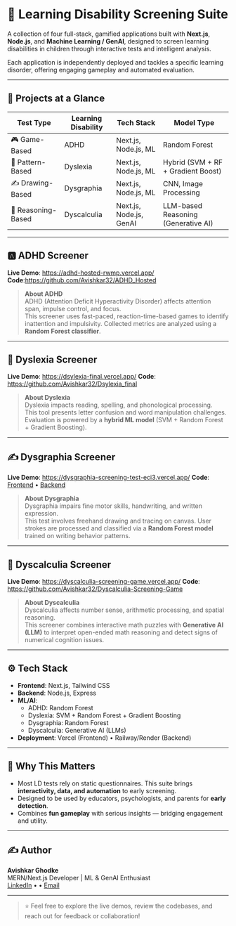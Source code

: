 # 🧠 Learning Disability Screening Suite

A collection of four full-stack, gamified applications built with **Next.js**, **Node.js**, and **Machine Learning / GenAI**, designed to screen learning disabilities in children through interactive tests and intelligent analysis.

Each application is independently deployed and tackles a specific learning disorder, offering engaging gameplay and automated evaluation.

---

## 🚀 Projects at a Glance

| Test Type       | Learning Disability | Tech Stack            | Model Type                        |
|------------------|----------------------|-------------------------|------------------------------------|
| 🎮 Game-Based    | ADHD                 | Next.js, Node.js, ML    | Random Forest                      |
| 🧩 Pattern-Based | Dyslexia             | Next.js, Node.js, ML    | Hybrid (SVM + RF + Gradient Boost)|
| ✍️ Drawing-Based | Dysgraphia           | Next.js, Node.js, ML    | CNN, Image Processing                      |
| 🔢 Reasoning-Based| Dyscalculia          | Next.js, Node.js, GenAI | LLM-based Reasoning (Generative AI)|

---

## 🅰️ ADHD Screener

**Live Demo**: https://adhd-hosted-rwmp.vercel.app/
**Code**:https://github.com/Avishkar32/ADHD_Hosted

> **About ADHD**  
> ADHD (Attention Deficit Hyperactivity Disorder) affects attention span, impulse control, and focus.  
> This screener uses fast-paced, reaction-time-based games to identify inattention and impulsivity. Collected metrics are analyzed using a **Random Forest classifier**.

---

## 🧠 Dyslexia Screener

**Live Demo**: https://dsylexia-final.vercel.app/
**Code**: https://github.com/Avishkar32/Dsylexia_final

> **About Dyslexia**  
> Dyslexia impacts reading, spelling, and phonological processing.  
> This tool presents letter confusion and word manipulation challenges. Evaluation is powered by a **hybrid ML model** (SVM + Random Forest + Gradient Boosting).

---

## ✍️ Dysgraphia Screener

**Live Demo**: https://dysgraphia-screening-test-eci3.vercel.app/
**Code**: [Frontend](https://github.com/Avishkar32/Dysgraphia_Screening_Test) • [Backend](https://github.com/Avishkar32/DysgraphiaModel)

> **About Dysgraphia**  
> Dysgraphia impairs fine motor skills, handwriting, and written expression.  
> This test involves freehand drawing and tracing on canvas. User strokes are processed and classified via a **Random Forest model** trained on writing behavior patterns.

---

## 🔢 Dyscalculia Screener

**Live Demo**: https://dyscalculia-screening-game.vercel.app/
**Code**: https://github.com/Avishkar32/Dyscalculia-Screening-Game

> **About Dyscalculia**  
> Dyscalculia affects number sense, arithmetic processing, and spatial reasoning.  
> This screener combines interactive math puzzles with **Generative AI (LLM)** to interpret open-ended math reasoning and detect signs of numerical cognition issues.

---

## ⚙️ Tech Stack

- **Frontend**: Next.js, Tailwind CSS
- **Backend**: Node.js, Express
- **ML/AI**:
  - ADHD: Random Forest
  - Dyslexia: SVM + Random Forest + Gradient Boosting
  - Dysgraphia: Random Forest
  - Dyscalculia: Generative AI (LLMs)
- **Deployment**: Vercel (Frontend) • Railway/Render (Backend)

---

## 📌 Why This Matters

- Most LD tests rely on static questionnaires. This suite brings **interactivity, data, and automation** to early screening.
- Designed to be used by educators, psychologists, and parents for **early detection**.
- Combines **fun gameplay** with serious insights — bridging engagement and utility.

---

## ✍️ Author

**Avishkar Ghodke**  
MERN/Next.js Developer | ML & GenAI Enthusiast  
[LinkedIn](https://www.linkedin.com/in/avishkar-ghodke-5556762b0/) • • [Email](avishkar.ghodke23@vit.edu)

---

> ⭐ Feel free to explore the live demos, review the codebases, and reach out for feedback or collaboration!
